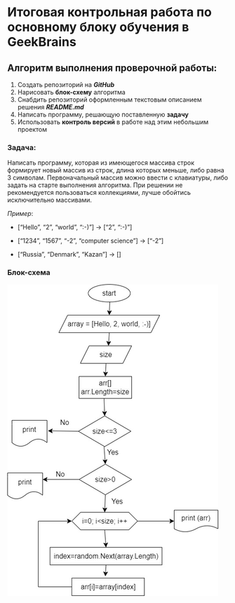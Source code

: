 # Итоговая контрольная работа по основному блоку обучения в GeekBrains
## Алгоритм выполнения проверочной работы:
1. Создать репозиторий на ***GitHub***
2. Нарисовать **блок-схему** алгоритма
3. Снабдить репозиторий оформленным текстовым описанием решения ***README.md***
4. Написать программу, решающую поставленную **задачу**
5. Использовать **контроль версий** в работе над этим небольшим проектом
### Задача:
Написать программу, которая из имеющегося массива строк формирует новый массив из строк, длина которых меньше, либо равна 3 символам. 
Первоначальный массив можно ввести с клавиатуры, либо задать на старте выполнения алгоритма. 
При решении не рекомендуется пользоваться коллекциями, лучше обойтись исключительно массивами.

*Пример*:

* [“Hello”, “2”, “world”, “:-)”] → [“2”, “:-)”]

* [“1234”, “1567”, “-2”, “computer science”] → [“-2”]

* [“Russia”, “Denmark”, “Kazan”] → []
### Блок-схема
![Блок-схема](Блок-схема.jpg)
